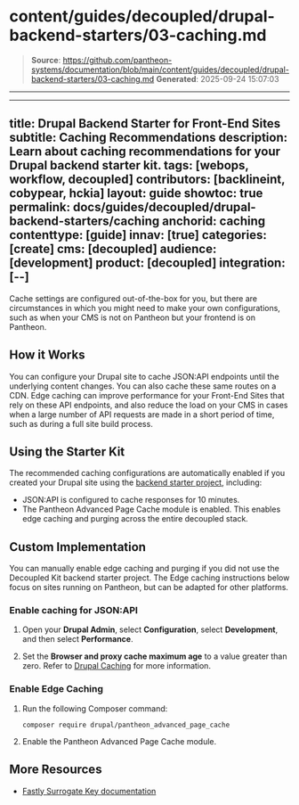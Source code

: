 # content/guides/decoupled/drupal-backend-starters/03-caching.md

> **Source**: https://github.com/pantheon-systems/documentation/blob/main/content/guides/decoupled/drupal-backend-starters/03-caching.md
> **Generated**: 2025-09-24 15:07:03

---

---
title: Drupal Backend Starter for Front-End Sites
subtitle: Caching Recommendations
description: Learn about caching recommendations for your Drupal backend starter kit.
tags: [webops, workflow, decoupled]
contributors: [backlineint, cobypear, hckia]
layout: guide
showtoc: true
permalink: docs/guides/decoupled/drupal-backend-starters/caching
anchorid: caching
contenttype: [guide]
innav: [true]
categories: [create]
cms: [decoupled]
audience: [development]
product: [decoupled]
integration: [--]
---

Cache settings are configured out-of-the-box for you, but there are circumstances in which you might need to make your own configurations, such as when your CMS is not on Pantheon but your frontend is on Pantheon.

## How it Works

You can configure your Drupal site to cache JSON:API endpoints until the underlying content changes. You can also cache these same routes on a CDN. Edge caching can improve performance for your Front-End Sites that rely on these API endpoints, and also reduce the load on your CMS in cases when a large number of API requests are made in a short period of time, such as during a full site build process.

<Partial file="decoupled-caching.md" />

## Using the Starter Kit

The recommended caching configurations are automatically enabled if you created your Drupal site using the [backend starter project](/guides/decoupled/drupal-backend-starters/create), including:

- JSON:API is configured to cache responses for 10 minutes.
- The Pantheon Advanced Page Cache module is enabled. This enables edge caching and purging across the entire decoupled stack.

## Custom Implementation

You can manually enable edge caching and purging if you did not use the Decoupled Kit backend starter project. The Edge caching instructions below focus on sites running on Pantheon, but can be adapted for other platforms.

### Enable caching for JSON:API

1. Open your **Drupal Admin**, select **Configuration**, select **Development**, and then select **Performance**.

1. Set the **Browser and proxy cache maximum age** to a value greater than zero. Refer to [Drupal Caching](/drupal-cache#caching) for more information.

### Enable Edge Caching

1. Run the following Composer command:

    ```bash{promptUser: user}
    composer require drupal/pantheon_advanced_page_cache
    ```

1. Enable the Pantheon Advanced Page Cache module.

## More Resources

- [Fastly Surrogate Key documentation](https://docs.fastly.com/en/guides/working-with-surrogate-keys)